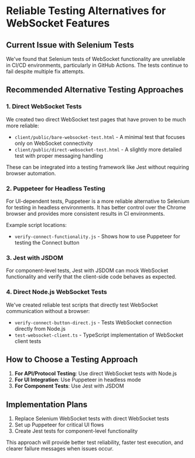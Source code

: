 # Reliable Testing Alternatives for WebSocket Features

## Current Issue with Selenium Tests

We've found that Selenium tests of WebSocket functionality are unreliable in CI/CD environments, particularly in GitHub Actions. The tests continue to fail despite multiple fix attempts.

## Recommended Alternative Testing Approaches

### 1. Direct WebSocket Tests

We created two direct WebSocket test pages that have proven to be much more reliable:

- `client/public/bare-websocket-test.html` - A minimal test that focuses only on WebSocket connectivity
- `client/public/direct-websocket-test.html` - A slightly more detailed test with proper messaging handling

These can be integrated into a testing framework like Jest without requiring browser automation.

### 2. Puppeteer for Headless Testing

For UI-dependent tests, Puppeteer is a more reliable alternative to Selenium for testing in headless environments. It has better control over the Chrome browser and provides more consistent results in CI environments.

Example script locations:
- `verify-connect-functionality.js` - Shows how to use Puppeteer for testing the Connect button

### 3. Jest with JSDOM

For component-level tests, Jest with JSDOM can mock WebSocket functionality and verify that the client-side code behaves as expected.

### 4. Direct Node.js WebSocket Tests

We've created reliable test scripts that directly test WebSocket communication without a browser:

- `verify-connect-button-direct.js` - Tests WebSocket connection directly from Node.js
- `test-websocket-client.ts` - TypeScript implementation of WebSocket client tests

## How to Choose a Testing Approach

1. **For API/Protocol Testing**: Use direct WebSocket tests with Node.js
2. **For UI Integration**: Use Puppeteer in headless mode
3. **For Component Tests**: Use Jest with JSDOM

## Implementation Plans

1. Replace Selenium WebSocket tests with direct WebSocket tests
2. Set up Puppeteer for critical UI flows
3. Create Jest tests for component-level functionality

This approach will provide better test reliability, faster test execution, and clearer failure messages when issues occur.
